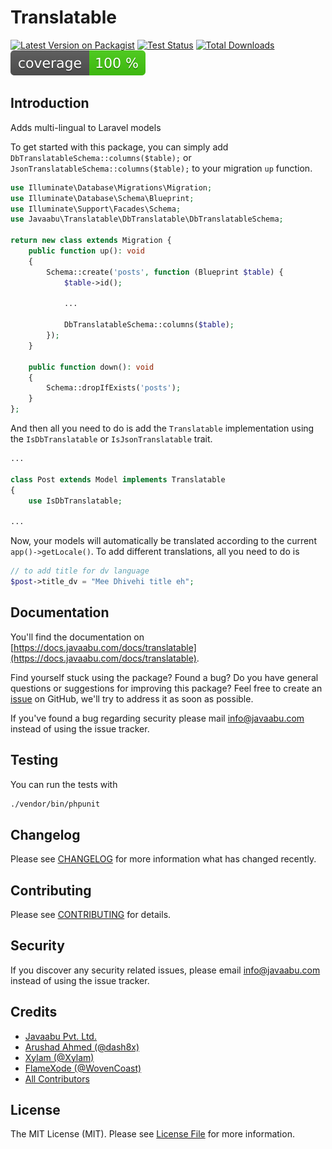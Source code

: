# Translatable

[![Latest Version on Packagist](https://img.shields.io/packagist/v/javaabu/translatable.svg?style=flat-square)](https://packagist.org/packages/javaabu/translatable)
[![Test Status](../../actions/workflows/run-tests.yml/badge.svg)](../../actions/workflows/run-tests.yml)
[![Total Downloads](https://img.shields.io/packagist/dt/javaabu/translatable.svg?style=flat-square)](https://packagist.org/packages/javaabu/translatable)
![Code Coverage](./.github/coverage.svg)


## Introduction

Adds multi-lingual to Laravel models

To get started with this package, you can simply add `DbTranslatableSchema::columns($table);` or `JsonTranslatableSchema::columns($table);` to your migration `up` function.

```php
use Illuminate\Database\Migrations\Migration;
use Illuminate\Database\Schema\Blueprint;
use Illuminate\Support\Facades\Schema;
use Javaabu\Translatable\DbTranslatable\DbTranslatableSchema;

return new class extends Migration {
    public function up(): void
    {
        Schema::create('posts', function (Blueprint $table) {
            $table->id();

            ...

            DbTranslatableSchema::columns($table);
        });
    }

    public function down(): void
    {
        Schema::dropIfExists('posts');
    }
};
```

And then all you need to do is add the `Translatable` implementation using the `IsDbTranslatable` or `IsJsonTranslatable` trait.

```php
...

class Post extends Model implements Translatable
{
    use IsDbTranslatable;

...
```

Now, your models will automatically be translated according to the current `app()->getLocale()`. To add different translations, all you need to do is

```php
// to add title for dv language
$post->title_dv = "Mee Dhivehi title eh";
```

## Documentation

You'll find the documentation on [https://docs.javaabu.com/docs/translatable](https://docs.javaabu.com/docs/translatable).

Find yourself stuck using the package? Found a bug? Do you have general questions or suggestions for improving this package? Feel free to create an [issue](../../issues) on GitHub, we'll try to address it as soon as possible.

If you've found a bug regarding security please mail [info@javaabu.com](mailto:info@javaabu.com) instead of using the issue tracker.


## Testing

You can run the tests with

``` bash
./vendor/bin/phpunit
```

## Changelog

Please see [CHANGELOG](CHANGELOG.md) for more information what has changed recently.

## Contributing

Please see [CONTRIBUTING](CONTRIBUTING.md) for details.

## Security

If you discover any security related issues, please email [info@javaabu.com](mailto:info@javaabu.com) instead of using the issue tracker.

## Credits

- [Javaabu Pvt. Ltd.](https://github.com/javaabu)
- [Arushad Ahmed (@dash8x)](http://arushad.com)
- [Xylam (@Xylam)](https://github.com/Xylam)
- [FlameXode (@WovenCoast)](https://github.com/WovenCoast)
- [All Contributors](../../contributors)

## License

The MIT License (MIT). Please see [License File](LICENSE.md) for more information.

